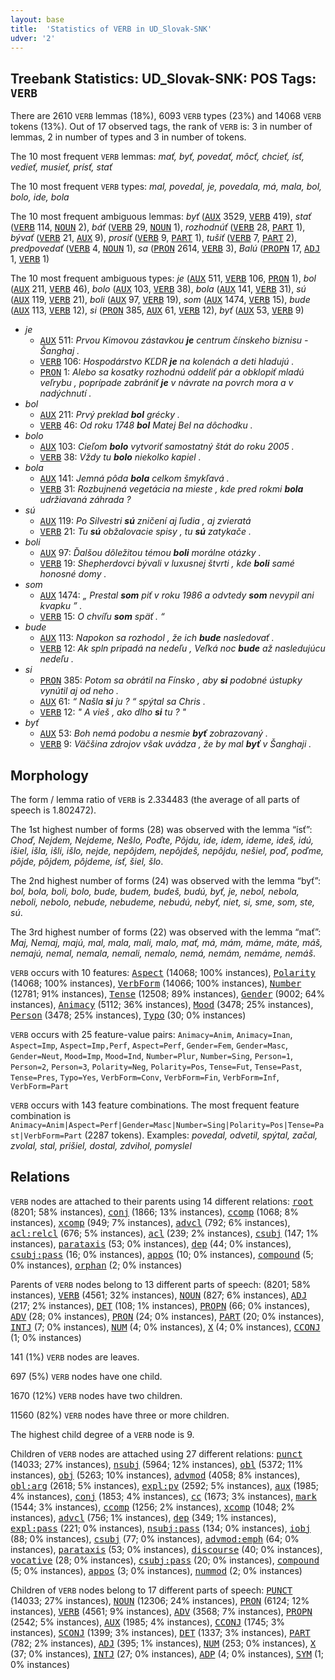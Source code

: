 ```yaml
---
layout: base
title:  'Statistics of VERB in UD_Slovak-SNK'
udver: '2'
---
```


## Treebank Statistics: UD_Slovak-SNK: POS Tags: `VERB`

There are 2610 `VERB` lemmas (18%), 6093 `VERB` types (23%) and 14068 `VERB` tokens (13%).
Out of 17 observed tags, the rank of `VERB` is: 3 in number of lemmas, 2 in number of types and 3 in number of tokens.

The 10 most frequent `VERB` lemmas: <em>mať, byť, povedať, môcť, chcieť, ísť, vedieť, musieť, prísť, stať</em>

The 10 most frequent `VERB` types:  <em>mal, povedal, je, povedala, má, mala, bol, bolo, ide, bola</em>

The 10 most frequent ambiguous lemmas: <em>byť</em> (<tt><a href="sk_snk-pos-AUX.html">AUX</a></tt> 3529, <tt><a href="sk_snk-pos-VERB.html">VERB</a></tt> 419), <em>stať</em> (<tt><a href="sk_snk-pos-VERB.html">VERB</a></tt> 114, <tt><a href="sk_snk-pos-NOUN.html">NOUN</a></tt> 2), <em>báť</em> (<tt><a href="sk_snk-pos-VERB.html">VERB</a></tt> 29, <tt><a href="sk_snk-pos-NOUN.html">NOUN</a></tt> 1), <em>rozhodnúť</em> (<tt><a href="sk_snk-pos-VERB.html">VERB</a></tt> 28, <tt><a href="sk_snk-pos-PART.html">PART</a></tt> 1), <em>bývať</em> (<tt><a href="sk_snk-pos-VERB.html">VERB</a></tt> 21, <tt><a href="sk_snk-pos-AUX.html">AUX</a></tt> 9), <em>prosiť</em> (<tt><a href="sk_snk-pos-VERB.html">VERB</a></tt> 9, <tt><a href="sk_snk-pos-PART.html">PART</a></tt> 1), <em>tušiť</em> (<tt><a href="sk_snk-pos-VERB.html">VERB</a></tt> 7, <tt><a href="sk_snk-pos-PART.html">PART</a></tt> 2), <em>predpovedať</em> (<tt><a href="sk_snk-pos-VERB.html">VERB</a></tt> 4, <tt><a href="sk_snk-pos-NOUN.html">NOUN</a></tt> 1), <em>sa</em> (<tt><a href="sk_snk-pos-PRON.html">PRON</a></tt> 2614, <tt><a href="sk_snk-pos-VERB.html">VERB</a></tt> 3), <em>Balú</em> (<tt><a href="sk_snk-pos-PROPN.html">PROPN</a></tt> 17, <tt><a href="sk_snk-pos-ADJ.html">ADJ</a></tt> 1, <tt><a href="sk_snk-pos-VERB.html">VERB</a></tt> 1)

The 10 most frequent ambiguous types:  <em>je</em> (<tt><a href="sk_snk-pos-AUX.html">AUX</a></tt> 511, <tt><a href="sk_snk-pos-VERB.html">VERB</a></tt> 106, <tt><a href="sk_snk-pos-PRON.html">PRON</a></tt> 1), <em>bol</em> (<tt><a href="sk_snk-pos-AUX.html">AUX</a></tt> 211, <tt><a href="sk_snk-pos-VERB.html">VERB</a></tt> 46), <em>bolo</em> (<tt><a href="sk_snk-pos-AUX.html">AUX</a></tt> 103, <tt><a href="sk_snk-pos-VERB.html">VERB</a></tt> 38), <em>bola</em> (<tt><a href="sk_snk-pos-AUX.html">AUX</a></tt> 141, <tt><a href="sk_snk-pos-VERB.html">VERB</a></tt> 31), <em>sú</em> (<tt><a href="sk_snk-pos-AUX.html">AUX</a></tt> 119, <tt><a href="sk_snk-pos-VERB.html">VERB</a></tt> 21), <em>boli</em> (<tt><a href="sk_snk-pos-AUX.html">AUX</a></tt> 97, <tt><a href="sk_snk-pos-VERB.html">VERB</a></tt> 19), <em>som</em> (<tt><a href="sk_snk-pos-AUX.html">AUX</a></tt> 1474, <tt><a href="sk_snk-pos-VERB.html">VERB</a></tt> 15), <em>bude</em> (<tt><a href="sk_snk-pos-AUX.html">AUX</a></tt> 113, <tt><a href="sk_snk-pos-VERB.html">VERB</a></tt> 12), <em>si</em> (<tt><a href="sk_snk-pos-PRON.html">PRON</a></tt> 385, <tt><a href="sk_snk-pos-AUX.html">AUX</a></tt> 61, <tt><a href="sk_snk-pos-VERB.html">VERB</a></tt> 12), <em>byť</em> (<tt><a href="sk_snk-pos-AUX.html">AUX</a></tt> 53, <tt><a href="sk_snk-pos-VERB.html">VERB</a></tt> 9)


* <em>je</em>
  * <tt><a href="sk_snk-pos-AUX.html">AUX</a></tt> 511: <em>Prvou Kimovou zástavkou <b>je</b> centrum čínskeho biznisu - Šanghaj .</em>
  * <tt><a href="sk_snk-pos-VERB.html">VERB</a></tt> 106: <em>Hospodárstvo KĽDR <b>je</b> na kolenách a deti hladujú .</em>
  * <tt><a href="sk_snk-pos-PRON.html">PRON</a></tt> 1: <em>Alebo sa kosatky rozhodnú oddeliť pár a obklopiť mladú veľrybu , poprípade zabrániť <b>je</b> v návrate na povrch mora a v nadýchnutí .</em>
* <em>bol</em>
  * <tt><a href="sk_snk-pos-AUX.html">AUX</a></tt> 211: <em>Prvý preklad <b>bol</b> grécky .</em>
  * <tt><a href="sk_snk-pos-VERB.html">VERB</a></tt> 46: <em>Od roku 1748 <b>bol</b> Matej Bel na dôchodku .</em>
* <em>bolo</em>
  * <tt><a href="sk_snk-pos-AUX.html">AUX</a></tt> 103: <em>Cieľom <b>bolo</b> vytvoriť samostatný štát do roku 2005 .</em>
  * <tt><a href="sk_snk-pos-VERB.html">VERB</a></tt> 38: <em>Vždy tu <b>bolo</b> niekolko kapiel .</em>
* <em>bola</em>
  * <tt><a href="sk_snk-pos-AUX.html">AUX</a></tt> 141: <em>Jemná pôda <b>bola</b> celkom šmykľavá .</em>
  * <tt><a href="sk_snk-pos-VERB.html">VERB</a></tt> 31: <em>Rozbujnená vegetácia na mieste , kde pred rokmi <b>bola</b> udržiavaná záhrada ?</em>
* <em>sú</em>
  * <tt><a href="sk_snk-pos-AUX.html">AUX</a></tt> 119: <em>Po Silvestri <b>sú</b> zničení aj ľudia , aj zvieratá</em>
  * <tt><a href="sk_snk-pos-VERB.html">VERB</a></tt> 21: <em>Tu <b>sú</b> obžalovacie spisy , tu <b>sú</b> zatykače .</em>
* <em>boli</em>
  * <tt><a href="sk_snk-pos-AUX.html">AUX</a></tt> 97: <em>Ďalšou dôležitou témou <b>boli</b> morálne otázky .</em>
  * <tt><a href="sk_snk-pos-VERB.html">VERB</a></tt> 19: <em>Shepherdovci bývali v luxusnej štvrti , kde <b>boli</b> samé honosné domy .</em>
* <em>som</em>
  * <tt><a href="sk_snk-pos-AUX.html">AUX</a></tt> 1474: <em>„ Prestal <b>som</b> piť v roku 1986 a odvtedy <b>som</b> nevypil ani kvapku ” .</em>
  * <tt><a href="sk_snk-pos-VERB.html">VERB</a></tt> 15: <em>O chvíľu <b>som</b> späť . “</em>
* <em>bude</em>
  * <tt><a href="sk_snk-pos-AUX.html">AUX</a></tt> 113: <em>Napokon sa rozhodol , že ich <b>bude</b> nasledovať .</em>
  * <tt><a href="sk_snk-pos-VERB.html">VERB</a></tt> 12: <em>Ak spln pripadá na nedeľu , Veľká noc <b>bude</b> až nasledujúcu nedeľu .</em>
* <em>si</em>
  * <tt><a href="sk_snk-pos-PRON.html">PRON</a></tt> 385: <em>Potom sa obrátil na Fínsko , aby <b>si</b> podobné ústupky vynútil aj od neho .</em>
  * <tt><a href="sk_snk-pos-AUX.html">AUX</a></tt> 61: <em>“ Našla <b>si</b> ju ? “ spýtal sa Chris .</em>
  * <tt><a href="sk_snk-pos-VERB.html">VERB</a></tt> 12: <em>" A vieš , ako dlho <b>si</b> tu ? "</em>
* <em>byť</em>
  * <tt><a href="sk_snk-pos-AUX.html">AUX</a></tt> 53: <em>Boh nemá podobu a nesmie <b>byť</b> zobrazovaný .</em>
  * <tt><a href="sk_snk-pos-VERB.html">VERB</a></tt> 9: <em>Väčšina zdrojov však uvádza , že by mal <b>byť</b> v Šanghaji .</em>

## Morphology

The form / lemma ratio of `VERB` is 2.334483 (the average of all parts of speech is 1.802472).

The 1st highest number of forms (28) was observed with the lemma “ísť”: <em>Choď, Nejdem, Nejdeme, Nešlo, Poďte, Pôjdu, ide, idem, ideme, ideš, idú, išiel, išla, išli, išlo, nejde, nepôjdem, nepôjdeš, nepôjdu, nešiel, poď, poďme, pôjde, pôjdem, pôjdeme, ísť, šiel, šlo</em>.

The 2nd highest number of forms (24) was observed with the lemma “byť”: <em>bol, bola, boli, bolo, bude, budem, budeš, budú, byť, je, nebol, nebola, neboli, nebolo, nebude, nebudeme, nebudú, nebyť, niet, si, sme, som, ste, sú</em>.

The 3rd highest number of forms (22) was observed with the lemma “mať”: <em>Maj, Nemaj, majú, mal, mala, mali, malo, mať, má, mám, máme, máte, máš, nemajú, nemal, nemala, nemali, nemalo, nemá, nemám, nemáme, nemáš</em>.

`VERB` occurs with 10 features: <tt><a href="sk_snk-feat-Aspect.html">Aspect</a></tt> (14068; 100% instances), <tt><a href="sk_snk-feat-Polarity.html">Polarity</a></tt> (14068; 100% instances), <tt><a href="sk_snk-feat-VerbForm.html">VerbForm</a></tt> (14066; 100% instances), <tt><a href="sk_snk-feat-Number.html">Number</a></tt> (12781; 91% instances), <tt><a href="sk_snk-feat-Tense.html">Tense</a></tt> (12508; 89% instances), <tt><a href="sk_snk-feat-Gender.html">Gender</a></tt> (9002; 64% instances), <tt><a href="sk_snk-feat-Animacy.html">Animacy</a></tt> (5112; 36% instances), <tt><a href="sk_snk-feat-Mood.html">Mood</a></tt> (3478; 25% instances), <tt><a href="sk_snk-feat-Person.html">Person</a></tt> (3478; 25% instances), <tt><a href="sk_snk-feat-Typo.html">Typo</a></tt> (30; 0% instances)

`VERB` occurs with 25 feature-value pairs: `Animacy=Anim`, `Animacy=Inan`, `Aspect=Imp`, `Aspect=Imp,Perf`, `Aspect=Perf`, `Gender=Fem`, `Gender=Masc`, `Gender=Neut`, `Mood=Imp`, `Mood=Ind`, `Number=Plur`, `Number=Sing`, `Person=1`, `Person=2`, `Person=3`, `Polarity=Neg`, `Polarity=Pos`, `Tense=Fut`, `Tense=Past`, `Tense=Pres`, `Typo=Yes`, `VerbForm=Conv`, `VerbForm=Fin`, `VerbForm=Inf`, `VerbForm=Part`

`VERB` occurs with 143 feature combinations.
The most frequent feature combination is `Animacy=Anim|Aspect=Perf|Gender=Masc|Number=Sing|Polarity=Pos|Tense=Past|VerbForm=Part` (2287 tokens).
Examples: <em>povedal, odvetil, spýtal, začal, zvolal, stal, prišiel, dostal, zdvihol, pomyslel</em>


## Relations

`VERB` nodes are attached to their parents using 14 different relations: <tt><a href="sk_snk-dep-root.html">root</a></tt> (8201; 58% instances), <tt><a href="sk_snk-dep-conj.html">conj</a></tt> (1866; 13% instances), <tt><a href="sk_snk-dep-ccomp.html">ccomp</a></tt> (1068; 8% instances), <tt><a href="sk_snk-dep-xcomp.html">xcomp</a></tt> (949; 7% instances), <tt><a href="sk_snk-dep-advcl.html">advcl</a></tt> (792; 6% instances), <tt><a href="sk_snk-dep-acl-relcl.html">acl:relcl</a></tt> (676; 5% instances), <tt><a href="sk_snk-dep-acl.html">acl</a></tt> (239; 2% instances), <tt><a href="sk_snk-dep-csubj.html">csubj</a></tt> (147; 1% instances), <tt><a href="sk_snk-dep-parataxis.html">parataxis</a></tt> (53; 0% instances), <tt><a href="sk_snk-dep-dep.html">dep</a></tt> (44; 0% instances), <tt><a href="sk_snk-dep-csubj-pass.html">csubj:pass</a></tt> (16; 0% instances), <tt><a href="sk_snk-dep-appos.html">appos</a></tt> (10; 0% instances), <tt><a href="sk_snk-dep-compound.html">compound</a></tt> (5; 0% instances), <tt><a href="sk_snk-dep-orphan.html">orphan</a></tt> (2; 0% instances)

Parents of `VERB` nodes belong to 13 different parts of speech:  (8201; 58% instances), <tt><a href="sk_snk-pos-VERB.html">VERB</a></tt> (4561; 32% instances), <tt><a href="sk_snk-pos-NOUN.html">NOUN</a></tt> (827; 6% instances), <tt><a href="sk_snk-pos-ADJ.html">ADJ</a></tt> (217; 2% instances), <tt><a href="sk_snk-pos-DET.html">DET</a></tt> (108; 1% instances), <tt><a href="sk_snk-pos-PROPN.html">PROPN</a></tt> (66; 0% instances), <tt><a href="sk_snk-pos-ADV.html">ADV</a></tt> (28; 0% instances), <tt><a href="sk_snk-pos-PRON.html">PRON</a></tt> (24; 0% instances), <tt><a href="sk_snk-pos-PART.html">PART</a></tt> (20; 0% instances), <tt><a href="sk_snk-pos-INTJ.html">INTJ</a></tt> (7; 0% instances), <tt><a href="sk_snk-pos-NUM.html">NUM</a></tt> (4; 0% instances), <tt><a href="sk_snk-pos-X.html">X</a></tt> (4; 0% instances), <tt><a href="sk_snk-pos-CCONJ.html">CCONJ</a></tt> (1; 0% instances)

141 (1%) `VERB` nodes are leaves.

697 (5%) `VERB` nodes have one child.

1670 (12%) `VERB` nodes have two children.

11560 (82%) `VERB` nodes have three or more children.

The highest child degree of a `VERB` node is 9.

Children of `VERB` nodes are attached using 27 different relations: <tt><a href="sk_snk-dep-punct.html">punct</a></tt> (14033; 27% instances), <tt><a href="sk_snk-dep-nsubj.html">nsubj</a></tt> (5964; 12% instances), <tt><a href="sk_snk-dep-obl.html">obl</a></tt> (5372; 11% instances), <tt><a href="sk_snk-dep-obj.html">obj</a></tt> (5263; 10% instances), <tt><a href="sk_snk-dep-advmod.html">advmod</a></tt> (4058; 8% instances), <tt><a href="sk_snk-dep-obl-arg.html">obl:arg</a></tt> (2618; 5% instances), <tt><a href="sk_snk-dep-expl-pv.html">expl:pv</a></tt> (2592; 5% instances), <tt><a href="sk_snk-dep-aux.html">aux</a></tt> (1985; 4% instances), <tt><a href="sk_snk-dep-conj.html">conj</a></tt> (1853; 4% instances), <tt><a href="sk_snk-dep-cc.html">cc</a></tt> (1673; 3% instances), <tt><a href="sk_snk-dep-mark.html">mark</a></tt> (1544; 3% instances), <tt><a href="sk_snk-dep-ccomp.html">ccomp</a></tt> (1256; 2% instances), <tt><a href="sk_snk-dep-xcomp.html">xcomp</a></tt> (1048; 2% instances), <tt><a href="sk_snk-dep-advcl.html">advcl</a></tt> (756; 1% instances), <tt><a href="sk_snk-dep-dep.html">dep</a></tt> (349; 1% instances), <tt><a href="sk_snk-dep-expl-pass.html">expl:pass</a></tt> (221; 0% instances), <tt><a href="sk_snk-dep-nsubj-pass.html">nsubj:pass</a></tt> (134; 0% instances), <tt><a href="sk_snk-dep-iobj.html">iobj</a></tt> (88; 0% instances), <tt><a href="sk_snk-dep-csubj.html">csubj</a></tt> (77; 0% instances), <tt><a href="sk_snk-dep-advmod-emph.html">advmod:emph</a></tt> (64; 0% instances), <tt><a href="sk_snk-dep-parataxis.html">parataxis</a></tt> (53; 0% instances), <tt><a href="sk_snk-dep-discourse.html">discourse</a></tt> (40; 0% instances), <tt><a href="sk_snk-dep-vocative.html">vocative</a></tt> (28; 0% instances), <tt><a href="sk_snk-dep-csubj-pass.html">csubj:pass</a></tt> (20; 0% instances), <tt><a href="sk_snk-dep-compound.html">compound</a></tt> (5; 0% instances), <tt><a href="sk_snk-dep-appos.html">appos</a></tt> (3; 0% instances), <tt><a href="sk_snk-dep-nummod.html">nummod</a></tt> (2; 0% instances)

Children of `VERB` nodes belong to 17 different parts of speech: <tt><a href="sk_snk-pos-PUNCT.html">PUNCT</a></tt> (14033; 27% instances), <tt><a href="sk_snk-pos-NOUN.html">NOUN</a></tt> (12306; 24% instances), <tt><a href="sk_snk-pos-PRON.html">PRON</a></tt> (6124; 12% instances), <tt><a href="sk_snk-pos-VERB.html">VERB</a></tt> (4561; 9% instances), <tt><a href="sk_snk-pos-ADV.html">ADV</a></tt> (3568; 7% instances), <tt><a href="sk_snk-pos-PROPN.html">PROPN</a></tt> (2542; 5% instances), <tt><a href="sk_snk-pos-AUX.html">AUX</a></tt> (1985; 4% instances), <tt><a href="sk_snk-pos-CCONJ.html">CCONJ</a></tt> (1745; 3% instances), <tt><a href="sk_snk-pos-SCONJ.html">SCONJ</a></tt> (1399; 3% instances), <tt><a href="sk_snk-pos-DET.html">DET</a></tt> (1337; 3% instances), <tt><a href="sk_snk-pos-PART.html">PART</a></tt> (782; 2% instances), <tt><a href="sk_snk-pos-ADJ.html">ADJ</a></tt> (395; 1% instances), <tt><a href="sk_snk-pos-NUM.html">NUM</a></tt> (253; 0% instances), <tt><a href="sk_snk-pos-X.html">X</a></tt> (37; 0% instances), <tt><a href="sk_snk-pos-INTJ.html">INTJ</a></tt> (27; 0% instances), <tt><a href="sk_snk-pos-ADP.html">ADP</a></tt> (4; 0% instances), <tt><a href="sk_snk-pos-SYM.html">SYM</a></tt> (1; 0% instances)

